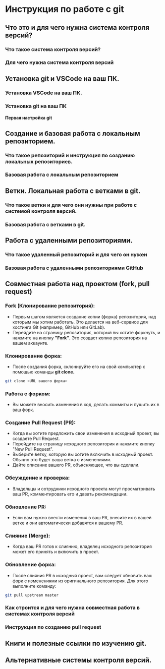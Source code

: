 # Инструкция по работе с git

## Что это и для чего нужна система контроля версий?

### Что такое система контроля версий?

### Для чего нужна система контроля версий

## Установка git и VSCode на ваш ПК.

### Установка VSCode на ваш ПК.

### Установка git на ваш ПК

#### Первая настройка git

## Создание и базовая работа с локальным репозиторием.

### Что такое репозиторий и инструкция по созданию локальных репозиториев.

### Базовая работа с локальным репозиторием

## Ветки. Локальная работа с ветками в git.

### Что такое ветки и для чего они нужны при работе с системой контроля версий.

### Базовая работа с ветками в git.

## Работа с удаленными репозиториями.

### Что такое удаленный репозиторий и для чего он нужен

### Базовая работа с удаленными репозиториями GitHub

## Совместная работа над проектом (fork, pull request)

### Fork (Клонирование репозитория):

* Первым шагом является создание копии (форка) репозитория, над которым мы хотим работать. Это делается на веб-сервисе для хостинга Git (например, GitHub или GitLab).
* Перейдите на страницу репозитория, который вы хотите форкнуть, и нажмите на кнопку **"Fork"**. Это создаст копию репозитория на вашем аккаунте.
### Клонирование форка:

* После создания форка, склонируйте его на свой компьютер с помощью команды **git clone.**
```sh
git clone <URL вашего форка>
```
### Работа с форком:

* Вы можете вносить изменения в код, делать коммиты и пушить их в ваш форк.
### Создание Pull Request (PR):

* Когда вы хотите предложить свои изменения в исходный проект, вы создаете Pull Request.
* Перейдите на страницу исходного репозитория и нажмите кнопку "New Pull Request".
* Выберите ветку, которую вы хотите включить в исходный проект. Обычно это будет ваша ветка с изменениями.
* Дайте описание вашего PR, объясняющее, что вы сделали.
### Обсуждение и проверка:

* Владельцы и сотрудники исходного проекта могут просматривать ваш PR, комментировать его и давать рекомендации.
### Обновление PR:

* Если вам нужно внести изменения в ваш PR, внесите их в вашей ветке и они автоматически добавятся к вашему PR.
### Слияние (Merge):

* Когда ваш PR готов к слиянию, владелец исходного репозитория может его принять и включить в проект.
### Обновление форка:

* После слияния PR в исходный проект, вам следует обновить ваш форк с изменениями из оригинального репозитория. Для этого выполните команду:
```sh
git pull upstream master
```

### Как строится и для чего нужна совместная работа в системах контроля версий

### Инструкция по созданию pull request

## Книги и полезные ссылки по изучению git.

## Альтернативные системы контроля версий.
